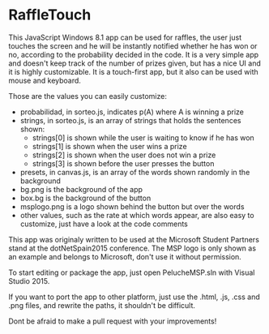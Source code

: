 # RaffleTouch
This JavaScript Windows 8.1 app can be used for raffles, the user just touches the screen and he will be instantly notified whether he has won or no, according to the probability decided in the code.
 It is a very simple app and doesn't keep track of the number of prizes given, but has a nice UI and it is highly customizable. It is a touch-first app, but it also can be used with mouse and keyboard.
 
Those are the values you can easily customize:
  - probabilidad, in sorteo.js, indicates p(A) where A is winning a prize
  - strings, in sorteo.js, is an array of strings that holds the sentences shown:
    - strings[0] is shown while the user is waiting to know if he has won
    - strings[1] is shown when the user wins a prize
    - strings[2] is shown when the user does not win a prize
    - strings[3] is shown before the user presses the button
  - presets, in canvas.js, is an array of the words shown randomly in the background
  - bg.png is the background of the app
  - box.bg is the background of the button
  - msplogo.png is a logo shown behind the button but over the words
  - other values, such as the rate at which words appear, are also easy to customize, just have a look at the code comments
  
This app was originaly written to be used at the Microsoft Student Partners stand at the dotNetSpain2015 conference. The MSP logo is only shown as an example and belongs to Microsoft, don't use it without permission.

To start editing or package the app, just open PelucheMSP.sln with Visual Studio 2015.

If you want to port the app to other platform, just use the .html, .js, .css and .png files, and rewrite the paths, it shouldn't be difficult.

Dont be afraid to make a pull request with your improvements!
